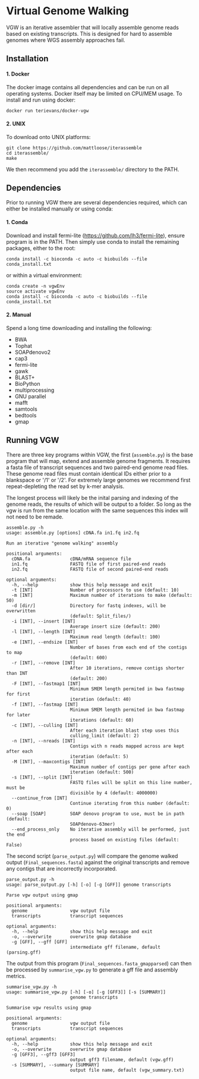 # Virtual Genome Walking
VGW is an iterative assembler that will locally assemble genome reads based on existing transcripts. This is designed for hard to assemble genomes where WGS assembly approaches fail.

## Installation

#### 1. Docker

The docker image contains all dependencies and can be run on all operating systems. Docker itself may be limited on CPU/MEM usage. To install and run using docker:

```
docker run terievans/docker-vgw 
```

#### 2. UNIX

To download onto UNIX platforms:

```
git clone https://github.com/mattloose/iterassemble
cd iterassemble/
make
```
We then recommend you add the `iterassemble/` directory to the PATH.

## Dependencies 

Prior to running VGW there are several dependencies required, which can either be installed manually or using conda:

#### 1. Conda
  
  Download and install fermi-lite (https://github.com/lh3/fermi-lite), ensure program is in the PATH. Then simply use conda to install the remaining packages, either to the root:
  ```
  conda install -c bioconda -c auto -c biobuilds --file conda_install.txt
  ```
  or within a virtual environment:
  ```
  conda create -n vgwEnv
  source activate vgwEnv
  conda install -c bioconda -c auto -c biobuilds --file conda_install.txt
  ```
  
#### 2. Manual

  Spend a long time downloading and installing the following:
  * BWA
  * Tophat
  * SOAPdenovo2
  * cap3
  * fermi-lite 
  * gawk
  * BLAST+
  * BioPython
  * multiprocessing
  * GNU parallel
  * mafft
  * samtools
  * bedtools
  * gmap

## Running VGW

There are three key programs within VGW, the first (`assemble.py`) is the base program that will map, extend and assemble genome fragments. It requires a fasta file of transcript sequences and two paired-end genome read files. These genome read files must contain identical IDs either prior to a blankspace or '/1' or '/2'. For extremely large genomes we recommend first repeat-depleting the read set by k-mer analysis.

The longest process will likely be the inital parsing and indexing of the genome reads, the results of which will be output to a folder. So long as the vgw is run from the same location with the same sequences this index will not need to be remade.
```
assemble.py -h 
usage: assemble.py [options] cDNA.fa in1.fq in2.fq

Run an iterative "genome walking" assembly

positional arguments:
  cDNA.fa               cDNA/mRNA sequence file
  in1.fq                FASTQ file of first paired-end reads
  in2.fq                FASTQ file of second paired-end reads

optional arguments:
  -h, --help            show this help message and exit
  -t [INT]              Number of processors to use (default: 10)
  -m [INT]              Maximum number of iterations to make (default: 50)
  -d [dir/]             Directory for fastq indexes, will be overwritten
                        (default: Split_files/)
  -i [INT], --insert [INT]
                        Average insert size (default: 200)
  -l [INT], --length [INT]
                        Maximum read length (default: 100)
  -e [INT], --endsize [INT]
                        Number of bases from each end of the contigs to map
                        (default: 600)
  -r [INT], --remove [INT]
                        After 10 iterations, remove contigs shorter than INT
                        (default: 200)
  -F [INT], --fastmap1 [INT]
                        Minimum SMEM length permited in bwa fastmap for first
                        iteration (default: 40)
  -f [INT], --fastmap [INT]
                        Minimum SMEM length permited in bwa fastmap for later
                        iterations (default: 60)
  -c [INT], --culling [INT]
                        After each iteration blast step uses this
                        culling_limit (default: 2)
  -n [INT], --nreads [INT]
                        Contigs with n reads mapped across are kept after each
                        iteration (default: 5)
  -M [INT], --maxcontigs [INT]
                        Maximum number of contigs per gene after each
                        iteration (default: 500)
  -s [INT], --split [INT]
                        FASTQ files will be split on this line number, must be
                        divisible by 4 (default: 4000000)
  --continue_from [INT]
                        Continue iterating from this number (default: 0)
  --soap [SOAP]         SOAP denovo program to use, must be in path (default:
                        SOAPdenovo-63mer)
  --end_process_only    No iterative assembly will be performed, just the end
                        process based on existing files (default: False)
  ```

The second script (`parse_output.py`) will compare the genome walked output (`Final_sequences.fasta`) against the original transcripts and remove any contigs that are incorrectly incorporated. 

```
parse_output.py -h
usage: parse_output.py [-h] [-o] [-g [GFF]] genome transcripts

Parse vgw output using gmap

positional arguments:
  genome                vgw output file
  transcripts           transcript sequences

optional arguments:
  -h, --help            show this help message and exit
  -o, --overwrite       overwrite gmap database
  -g [GFF], --gff [GFF]
                        intermediate gff filename, default (parsing.gff)
```

The output from this program (`Final_sequences.fasta_gmapparsed`) can then be processed by `summarise_vgw.py` to generate a gff file and assembly metrics. 
```
summarise_vgw.py -h
usage: summarise_vgw.py [-h] [-o] [-g [GFF3]] [-s [SUMMARY]]
                        genome transcripts

Summarise vgw results using gmap

positional arguments:
  genome                vgw output file
  transcripts           transcript sequences

optional arguments:
  -h, --help            show this help message and exit
  -o, --overwrite       overwrite gmap database
  -g [GFF3], --gff3 [GFF3]
                        output gff3 filename, default (vgw.gff)
  -s [SUMMARY], --summary [SUMMARY]
                        output file name, default (vgw_summary.txt)
```
